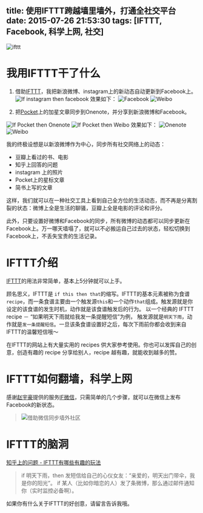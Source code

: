 title: 使用IFTTT跨越墙里墙外，打通全社交平台
date: 2015-07-26 21:53:30
tags: [IFTTT, Facebook, 科学上网, 社交]
---
![ifttt](http://7xkdra.com1.z0.glb.clouddn.com/image/blog/ifttt.png)


我用IFTTT干了什么
============
1. 借助[IFTTT][1]，我把新浪微博、instagram上的新动态自动更新到Facebook上。
![If instagram then facebook](http://7xkdra.com1.z0.glb.clouddn.com/image/blog/if_instagram_then_facebook.png)
效果如下：
![Facebook](http://7xkdra.com1.z0.glb.clouddn.com/image/blog/ifttt_example1_facebook.png)
![Weibo](http://7xkdra.com1.z0.glb.clouddn.com/image/blog/ifttt_example1_weibo.png)

2. 把[Pocket][2]上的加星文章同步到Onenote，并分享到新浪微博和Facebook。
<!-- more -->
![If Pocket then Onenote](http://7xkdra.com1.z0.glb.clouddn.com/image/blog/if_pocket_then_onenote.png)
![If Pocket then Weibo](http://7xkdra.com1.z0.glb.clouddn.com/image/blog/if_pocket_then_weibo.png)
效果如下：
![Onenote](http://7xkdra.com1.z0.glb.clouddn.com/image/blog/ifttt_example2_onenote.png)
![Weibo](http://7xkdra.com1.z0.glb.clouddn.com/image/blog/ifttt_example2_weibo.png)

我的终极设想是以新浪微博作为中心，同步所有社交网络上的动态：
- 豆瓣上看过的书、电影
- 知乎上回答的问题
- instagram 上的照片
- Pocket上的星标文章
- 简书上写的文章

这样，我们就可以在一种社交工具上看到自己全方位的生活动态，而不再是分离割裂的状态：微博上全是生活的聊骚，豆瓣上全是电影的评论和评分。

此外，只要设置好微博和Facebook的同步，所有微博的动态都可以同步更新在Facebook上。万一哪天墙塌了，就可以不必搬运自己过去的状态，轻松切换到Facebook上，不丢失宝贵的生活记录。


IFTTT介绍
=======
[IFTTT][1]的用法非常简单，基本上5分钟就可以上手。

顾名思义，IFTTT是 `if this then that`的缩写。IFTTT的基本元素被称为食谱`recipe`，而一条食谱主要由一个触发源`this`和一个动作`that`组成。触发源就是你设定的该食谱的发生时机，动作就是该食谱触发后的行为。
以一个经典的 IFTTT recipe  － “如果明天下雨就给我发一条提醒短信”为例， 触发源就是`明天下雨`，动作就是`发一条提醒短信`。一旦该条食谱设置好之后，每次下雨前你都会收到来自IFTTT的温馨短信哦～

在IFTTT的网站上有大量实用的 recipes 供大家参考使用。你也可以发挥自己的创意，创造有趣的 recipe 分享给别人，recipe 越有趣，就能收到越多的赞。


IFTTT如何翻墙，科学上网
===============
感谢[赵宇豪](http://weibo.com/u/2417830862)提供的服务[IF微信](http://ifweixin.com/help)，只需简单的几个步骤，就可以在微信上发布Facebook的新状态。

> ![借助微信同步墙外社区](http://7xkdra.com1.z0.glb.clouddn.com/image/blog/ifttt_example3_wechat.jpg)


IFTTT的脑洞
=======
[知乎上的问题 - IFTTT有哪些有趣的玩法](http://www.zhihu.com/question/21812904)
> if 明天下雨，then 发短信给自己的心仪女友：“亲爱的，明天出门带伞，我是你的阳光”。
> if 某人（比如你暗恋的人）发了条微博，那么通过邮件通知你（实时监控必备啊）。

如果你有什么关于IFTTT的好创意，请留言告诉我哦。


[1]: https://ifttt.com
[2]: https://getpocket.com
